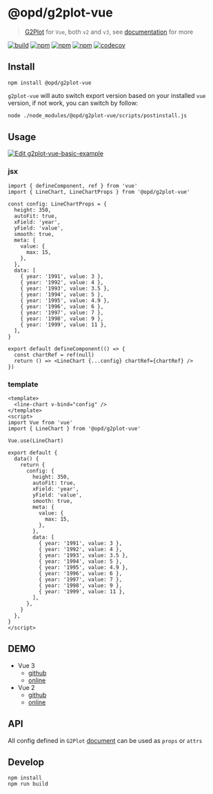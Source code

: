 # @opd/g2plot-vue

> [G2Plot](https://g2plot.antv.vision/) for `Vue`, both `v2` and `v3`, see [documentation](https://g2plot-vue.opd.cool) for more

[![build](https://github.com/open-data-plan/g2plot-vue/workflows/build/badge.svg)](https://github.com/open-data-plan/g2plot-vue/actions?query=workflow%3Abuild)
[![npm](https://img.shields.io/npm/v/@opd/g2plot-vue.svg)](https://www.npmjs.com/package/@opd/g2plot-vue)
[![npm](https://img.shields.io/npm/dm/@opd/g2plot-vue.svg)](https://www.npmjs.com/package/@opd/g2plot-vue)
[![npm](https://img.shields.io/npm/l/@opd/g2plot-vue.svg)](https://www.npmjs.com/package/@opd/g2plot-vue)
[![codecov](https://codecov.io/gh/open-data-plan/g2plot-vue/branch/master/graph/badge.svg)](https://codecov.io/gh/open-data-plan/g2plot-vue)

## Install

```
npm install @opd/g2plot-vue
```

`g2plot-vue` will auto switch export version based on your installed `vue` version, if not work, you can switch by follow:

```bash
node ./node_modules/@opd/g2plot-vue/scripts/postinstall.js
```

## Usage

[![Edit g2plot-vue-basic-example](https://codesandbox.io/static/img/play-codesandbox.svg)](https://codesandbox.io/s/g2plot-vue-basic-example-uxde9?fontsize=14&hidenavigation=1&theme=dark)

### jsx

```tsx
import { defineComponent, ref } from 'vue'
import { LineChart, LineChartProps } from '@opd/g2plot-vue'

const config: LineChartProps = {
  height: 350,
  autoFit: true,
  xField: 'year',
  yField: 'value',
  smooth: true,
  meta: {
    value: {
      max: 15,
    },
  },
  data: [
    { year: '1991', value: 3 },
    { year: '1992', value: 4 },
    { year: '1993', value: 3.5 },
    { year: '1994', value: 5 },
    { year: '1995', value: 4.9 },
    { year: '1996', value: 6 },
    { year: '1997', value: 7 },
    { year: '1998', value: 9 },
    { year: '1999', value: 11 },
  ],
}

export default defineComponent(() => {
  const chartRef = ref(null)
  return () => <LineChart {...config} chartRef={chartRef} />
})
```

### template

```vue
<template>
  <line-chart v-bind="config" />
</template>
<script>
import Vue from 'vue'
import { LineChart } from '@opd/g2plot-vue'

Vue.use(LineChart)

export default {
  data() {
    return {
      config: {
        height: 350,
        autoFit: true,
        xField: 'year',
        yField: 'value',
        smooth: true,
        meta: {
          value: {
            max: 15,
          },
        },
        data: [
          { year: '1991', value: 3 },
          { year: '1992', value: 4 },
          { year: '1993', value: 3.5 },
          { year: '1994', value: 5 },
          { year: '1995', value: 4.9 },
          { year: '1996', value: 6 },
          { year: '1997', value: 7 },
          { year: '1998', value: 9 },
          { year: '1999', value: 11 },
        ],
      },
    }
  },
}
</script>
```

## DEMO

- Vue 3
  - [github](https://github.com/open-data-plan/g2plot-vue-demo)
  - [online](http://g2plot-vue-demo-opd.vercel.app/)
- Vue 2
  - [github](https://github.com/open-data-plan/g2plot-vue2-demo)
  - [online](http://g2plot-vue2-demo-opd.vercel.app/)

## API

All config defined in `G2Plot` [document](https://g2plot.antv.vision/zh/docs/manual/introduction) can be used as `props` or `attrs`

## Develop

```
npm install
npm run build
```
